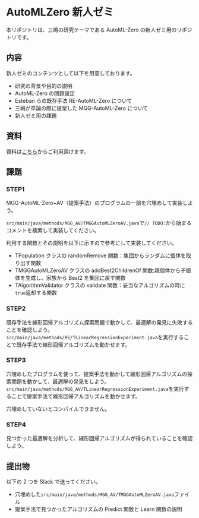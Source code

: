 # AutoMLZero 新人ゼミ

本リポジトリは、三嶋の研究テーマである AutoML-Zero の新人ゼミ用のリポジトリです。

## 内容

新人ゼミのコンテンツとして以下を用意しております。

- 研究の背景や目的の説明
- AutoML-Zero の問題設定
- Esteban らの既存手法 RE-AutoML-Zero について
- 三嶋が卒論の際に提案した MGG-AutoML-Zero について
- 新人ゼミ用の課題

## 資料

資料は[こちら](/doc/main.pdf)からご利用頂けます。

## 課題

### STEP1

MGG-AutoML-Zero+AV（提案手法）のプログラムの一部を穴埋めして実装しよう。

`src/main/java/methods/MGG_AV/TMGGAutoMLZeroAV.java`で`// TODO:`から始まるコメントを検索して実装してください。

利用する関数とその説明を以下に示すので参考にして実装してください。

- TPopulation クラスの randomRemove 関数：集団からランダムに個体を取り出す関数
- TMGGAutoMLZeroAV クラスの addBest2ChildrenOf 関数:親個体から子個体を生成し、家族から Best2 を集団に戻す関数
- TAlgorithmValidator クラスの validate 関数：妥当なアルゴリズムの時に`true`返却する関数

### STEP2

既存手法を線形回帰アルゴリズム探索問題で動かして、最適解の発見に失敗することを確認しよう。
`src/main/java/methods/RE/TLinearRegressionExperiment.java`を実行することで既存手法で線形回帰アルゴリズムを動かせます。

### STEP3

穴埋めしたプログラムを使って、提案手法を動かして線形回帰アルゴリズムの探索問題を動かして、最適解の発見をしよう。
`src/main/java/methods/MGG_AV/TLinearRegressionExperiment.java`を実行することで提案手法で線形回帰アルゴリズムを動かせます。

穴埋めしていないとコンパイルできません。

### STEP4

見つかった最適解を分析して、線形回帰アルゴリズムが得られていることを確認しよう。

## 提出物

以下の 2 つを Slack で送ってください。

- 穴埋めした`src/main/java/methods/MGG_AV/TMGGAutoMLZeroAV.java`ファイル
- 提案手法で見つかったアルゴリズムの Predict 関数と Learn 関数の説明
